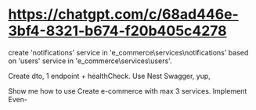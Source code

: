 # https://chatgpt.com/c/68ad446e-3bf4-8321-b674-f20b405c4278

create 'notifications' service in 'e_commerce\services\notifications' based on 'users' service in 'e_commerce\services\users'.

Create dto, 1 endpoint + healthCheck.
Use Nest Swagger, yup,



Show me how to use 
Create e-commerce with max 3 services.
Implement Even-